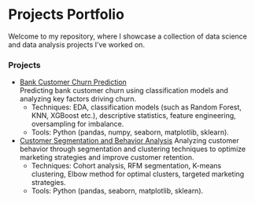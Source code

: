 # Projects Portfolio
Welcome to my repository, where I showcase a collection of data science and data analysis projects I’ve worked on.
### Projects
* [Bank Customer Churn Prediction](https://github.com/ilonakandela/projects/tree/main/Bank%20Customer%20Churn%20Prediction) <br>
  Predicting bank customer churn using classification models and analyzing key factors driving churn.
  * Techniques: EDA, classification models (such as Random Forest, KNN, XGBoost etc.), descriptive statistics, feature engineering, oversampling for imbalance.
  * Tools: Python (pandas, numpy, seaborn, matplotlib, sklearn).
* [Customer Segmentation and Behavior Analysis](https://github.com/ilonakandela/projects/tree/main/Customer%20Segmentation%20and%20Behavior%20Analysis)
  Analyzing customer behavior through segmentation and clustering techniques to optimize marketing strategies and improve customer retention.
  * Techniques: Cohort analysis, RFM segmentation, K-means clustering, Elbow method for optimal clusters, targeted marketing strategies.
  * Tools: Python (pandas, seaborn, matplotlib, sklearn).
